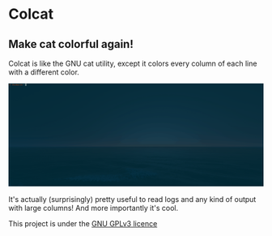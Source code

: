 # Colcat

## Make cat colorful again!

Colcat is like the GNU cat utility, except it colors every column of each line with a different color.

![screen](https://raw.githubusercontent.com/lp1dev/colcat/master/screen.gif)
    
It's actually (surprisingly) pretty useful to read logs and any kind of output with large columns!
And more importantly it's cool.

This project is under the [GNU GPLv3 licence](./LICENCE.md)
